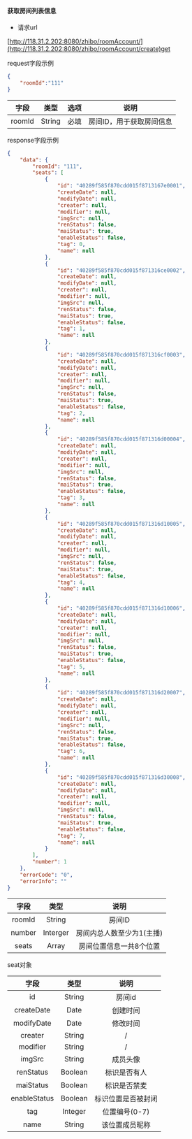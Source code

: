#### 获取房间列表信息

* 请求url

[http://118.31.2.202:8080/zhibo/roomAccount/](http://118.31.2.202:8080/zhibo/roomAccount/create)get

request字段示例

```json
{
    "roomId":"111"
}
```

| 字段 | 类型 | 选项 | 说明 |
| :---: | :---: | :---: | :---: |
| roomId | String | 必填 | 房间ID，用于获取房间信息 |

response字段示例

```json
{
    "data": {
        "roomId": "111",
        "seats": [
            {
                "id": "40289f585f870cdd015f8713167e0001",
                "createDate": null,
                "modifyDate": null,
                "creater": null,
                "modifier": null,
                "imgSrc": null,
                "renStatus": false,
                "maiStatus": true,
                "enableStatus": false,
                "tag": 0,
                "name": null
            },
            {
                "id": "40289f585f870cdd015f871316ce0002",
                "createDate": null,
                "modifyDate": null,
                "creater": null,
                "modifier": null,
                "imgSrc": null,
                "renStatus": false,
                "maiStatus": true,
                "enableStatus": false,
                "tag": 1,
                "name": null
            },
            {
                "id": "40289f585f870cdd015f871316cf0003",
                "createDate": null,
                "modifyDate": null,
                "creater": null,
                "modifier": null,
                "imgSrc": null,
                "renStatus": false,
                "maiStatus": true,
                "enableStatus": false,
                "tag": 2,
                "name": null
            },
            {
                "id": "40289f585f870cdd015f871316d00004",
                "createDate": null,
                "modifyDate": null,
                "creater": null,
                "modifier": null,
                "imgSrc": null,
                "renStatus": false,
                "maiStatus": true,
                "enableStatus": false,
                "tag": 3,
                "name": null
            },
            {
                "id": "40289f585f870cdd015f871316d10005",
                "createDate": null,
                "modifyDate": null,
                "creater": null,
                "modifier": null,
                "imgSrc": null,
                "renStatus": false,
                "maiStatus": true,
                "enableStatus": false,
                "tag": 4,
                "name": null
            },
            {
                "id": "40289f585f870cdd015f871316d10006",
                "createDate": null,
                "modifyDate": null,
                "creater": null,
                "modifier": null,
                "imgSrc": null,
                "renStatus": false,
                "maiStatus": true,
                "enableStatus": false,
                "tag": 5,
                "name": null
            },
            {
                "id": "40289f585f870cdd015f871316d20007",
                "createDate": null,
                "modifyDate": null,
                "creater": null,
                "modifier": null,
                "imgSrc": null,
                "renStatus": false,
                "maiStatus": true,
                "enableStatus": false,
                "tag": 6,
                "name": null
            },
            {
                "id": "40289f585f870cdd015f871316d30008",
                "createDate": null,
                "modifyDate": null,
                "creater": null,
                "modifier": null,
                "imgSrc": null,
                "renStatus": false,
                "maiStatus": true,
                "enableStatus": false,
                "tag": 7,
                "name": null
            }
        ],
        "number": 1
    },
    "errorCode": "0",
    "errorInfo": ""
}
```

| 字段 | 类型 | 说明 |
| :---: | :---: | :---: |
| roomId | String | 房间ID |
| number | Interger | 房间内总人数至少为1\(主播\) |
| seats | Array | 房间位置信息一共8个位置 |

seat对象

| 字段 | 类型 | 说明 |
| :---: | :---: | :---: |
| id | String | 房间id |
| createDate | Date | 创建时间 |
| modifyDate | Date | 修改时间 |
| creater | String | / |
| modifier | String | / |
| imgSrc | String | 成员头像 |
| renStatus | Boolean | 标识是否有人 |
| maiStatus | Boolean | 标识是否禁麦 |
| enableStatus | Boolean | 标识位置是否被封闭 |
| tag | Integer | 位置编号\(0-7\) |
| name | String | 该位置成员昵称 |



